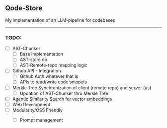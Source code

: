 ## Qode-Store
My implementation of an LLM-pipeline for codebases

------------

### TODO:

 - [ ] AST-Chunker 
	 - [ ] Base Implementation
	 - [ ] AST-store db
	 - [ ] AST-Remote-repo mapping logic
 - [ ] Github API - Integration
	 - [ ] Github Auth whatever that is
	 - [ ] APIs to read/write code snippets
 - [ ] Merkle Tree Synchronization of client (remote repo) and server (us)
	 - [ ] Updation of AST-Chunker thru Merkle Tree
- [ ] Agentic Similarity Search for vector embeddings
- [ ] Web Development
- [ ] Modularity/OSS Friendly
	- [ ] Prompt management

